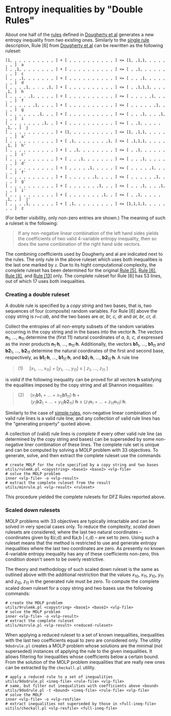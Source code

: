 Entropy inequalities by &quot;Double Rules&quot;
========================================

About one half of the [rules](../rules/DESCRIPTION.md) defined in
[Dougherty et al](http://arxiv.org/pdf/1104.3602v1) generates a new entropy
inequality from *two* existing ones. Similarly to the 
[single rule](../rules/DESCRIPTION.md) description, Rule [6] from 
[Dougherty et al](http://arxiv.org/pdf/1104.3602v1) can be rewritten as the
following ruleset:

    [1, , , , , , , , , , ] + [ , , , , , , , , , , ] <= [1, ,1,1, , , , , , , ]  a
    [ , ,1, , , , , , , , ] + [ , , , , , , , , , , ] <= [ , ,1, , , , , , , , ]  c
    [ , , ,1, , , , , , , ] + [ , , , , , , , , , , ] <= [ , , ,1, , , , , , , ]  d
    [ , , , ,1, , . , ,1, ] + [ , , , , , , , , , , ] <= [ , ,1,1,1, , , , ,1, ]  h
    [ , , , . ,1, , , , , ] + [ , , , , , , , , , , ] <= [ , , , , ,1, , , , , ]  f
    [ , , , , , ,1, , , , ] + [ , , , , , , , , , , ] <= [ , , , , , ,1, , , , ]  g
    [ , , , , , , ,1, , , ] + [ , , , , , , , , , , ] <= [ , , ,1, , , ,1, , , ]  i
    [ , , , , , , , ,1, , ] + [ , , , , , , , , , , ] <= [ , ,1, , , , , ,1, , ]  j
    [ , , , , , , , , , , ] + [1, , , , , , , , , , ] <= [1, ,1,1, , , , , , , ]  a'
    [ , , , , , , . , , , ] + [ ,1, , , , , , , ,1, ] <= [ ,1,1,1, , , , , ,1, ]  h'
    [ , , , , , , , , , , ] + [ , ,1, , , , , , , , ] <= [ , ,1, , , , , , , , ]  c'
    [ , , , , , , , , , , ] + [ , , ,1, , , , , , , ] <= [ , , ,1, , , , , , , ]  d'
    [ , , , . , , , , , , ] + [ , , , , ,1, , , , , ] <= [ , , , , ,1, , , , , ]  f'
    [ , , , , , , , , , , ] + [ , , , , , ,1, , , , ] <= [ , , , , , ,1, , , , ]  g'
    [ , , , , , , , , , , ] + [ , , , , , , ,1, , , ] <= [ , , ,1, , , ,1, , , ]  i'
    [ , , , , , , , , , , ] + [ , , , , , , , ,1, , ] <= [ , ,1, , , , , ,1, , ]  j'
    [ , , , ,1, , , , , , ] + [ ,1, , , , , , , , , ] <= [1,1,1,1, , , , , , , ]  z


(For better visibility, only non-zero entries are shown.)
The meaning of such a ruleset is the following:

> If any non-negative linear combination of the left hand sides yields the
> coefficients of two valid 4-variable entropy inequality, then so does the
> same combination of the right hand side vectors.

The combining coefficients used by Dougherty and al are indicated next to
the rules.  The only rule in the above ruleset which uses both inequalities
is the last one marked by `z`. Due to its hight computational complexity,
the complete ruleset has been determined for the original
[Rule \[5\]](DFZ/05.txt), [Rule \[6\]](DFZ/06.txt), [Rule
\[8\]](DFZ/08.txt), and [Rule \[13\]](DFZ/13.txt) only. 
The complete ruleset for Rule [6] has 53 lines, out of which 17 uses both
inequalities.

### Creating a double ruleset

A double rule is specified by a *copy string* and two bases, that is, two sequences of
four (composite) random variables. For Rule [6] above the copy string is
*r*=*c*:*ab*, and the two bases are *ar, br, c, dr* and *ar, br, cr, d*.

Collect the entropies of all non-empty subsets of the random variables
occurring in the copy string and in the bases into the vector **h**. The
vectors **n**<sub>1</sub>, ..., **n**<sub>11</sub> determine the (first 11)
natural coordinates of *a, b, c, d* expressed as the inner products 
**n**<sub>1</sub>&#183;**h**, ..., **n**<sub>11</sub>&#183;**h**.
Additionally, the vectors **b1**<sub>1</sub>, ..., **b1**<sub>11</sub> and
**b2**<sub>1</sub>, ..., **b2**<sub>11</sub> determine the natural
coordinates of the first and second base, respectively, as **b1**<sub>1</sub>&#183;**h**, ...,
**b1**<sub>11</sub>&#183;**h**, 
and **b2**<sub>1</sub>&#183;**h**, ..., **b2**<sub>11</sub>&#183;**h**.
A rule line

> (1) &nbsp; &nbsp; [*x*<sub>1</sub>, ..., *x*<sub>11</sub>] +
>  [*y*<sub>1</sub>, ..., *y*<sub>11</sub>] &le; [ *z*<sub>1</sub>, ...,
> *z*<sub>11</sub> ]

is *valid* if the following inequality can be proved for all vectors **h**
satisfying the equalities imposed by the copy string and all Shannon
inequalities:

> (2) &nbsp; &nbsp; (*x*<sub>1</sub>**b1**<sub>1</sub> + ... +
>        *x*<sub>11</sub>**b1**<sub>11</sub>)&#183;**h** + <br>
>  &nbsp; &nbsp; &nbsp; &nbsp; &nbsp;
>     (*y*<sub>1</sub>**b2**<sub>1</sub> + ... +
> *y*<sub>11</sub>**b2**<sub>11</sub>)&#183;**h** &le;
>    (*z*<sub>1</sub>**n**<sub>1</sub> + ... +
> *z*<sub>11</sub>**n**<sub>11</sub>)&#183;**h**.

Similarly to the case of [simple rules](../rules/DESCRIPTION.md),
non-negative linear combination of valid rule lines is a valid rule line;
and any collection of valid rule lines has the &quot;generating property&quot;
quoted above. 

A collection of (valid) rule lines is *complete* if every other valid rule line (as
determined by the copy string and bases) can be superseded by
some non-negative liner combination of these lines. The complete rule set is
unique and can be computed by solving a MOLP problem with 33 objectives. To
generate, solve, and then extract the complete ruleset use the commands

    # create MOLP for the rule specified by a copy string and two bases
    utils/rulemk.pl <copystring> <base1> <base2> <vlp-file>
    # solve the MOLP problem
    inner <vlp-file> -o <vlp-result>
    # extract the complete ruleset from the result
    utils/minrule.pl <vlp-result> <ruleset>

This procedure yielded the complete rulesets for DFZ Rules reported above.

### Scaled down rulesets 

MOLP problems with 33 objectives are typically intractable and can be solved
in very special cases only. To reduce the complexity, *scaled down* rulesets
are considered, where the last two natural coordinates &ndash; coordinates
given by **I**(c;d) and **I**(a;b | c,d) &ndash; are set to
zero. Using such a ruleset means that the method is restricted to use and
generate entropy inequalities where the last two coordinates are zero. As
presently no known 4-variable entropy inequality has any of these
coefficients non-zero, this condition doesn't seem to be overly
restrictive.

The theory and methodology of such scaled down ruleset is the same as
outlined above with the additional restriction that the values
*x*<sub>10</sub>, *x*<sub>11</sub>, *y*<sub>10</sub>, *y*<sub>11</sub> and
*z*<sub>10</sub>, *z*<sub>11</sub> in the generated rule must be zero. To
compute the complete scaled down ruleset for a copy string and two bases use
the following commands:

    # create the MOLP problem
    utils/9rulemk.pl <copystring> <base1> <base2> <vlp-file>
    # solve the MOLP problem
    inner <vlp-file> -o <vlp-result>
    # extract the complete ruleset
    utils/minrule.pl <vlp-result> <reduced-ruleset>

When applying a reduced ruleset to a set of known inequalities, inequalities
with the last two coefficients equal to zero are considered only. The
utility `9dodrule.pl` creates a MOLP problem whose solutions are the minimal
(not superseded) instances of applying the rule to the given inequalities.
It allows filtering for inequalities whose coefficients below a certain
bound. From the solution of the MOLP problem inequalities that are really
new ones can be extracted by the `checkall.pl` utility.

    # apply a reduced rule to a set of inequalities
    utils/9dodrule.pl <ineq-file> <rule-file> <vlp-file>
    # same, but filter out inequalities with coefficients above <bound>
    utils/9dodrule.pl -t <bound> <ineq-file> <rule-file> <vlp-file>
    # solve the MOLP
    inner <vlp-file> -o <vlp-resfile>
    # extract inequalities not superseded by those in <full-ineq-file>
    uitils/checkall.pl <vlp-resfile> <full-ineq-file>



